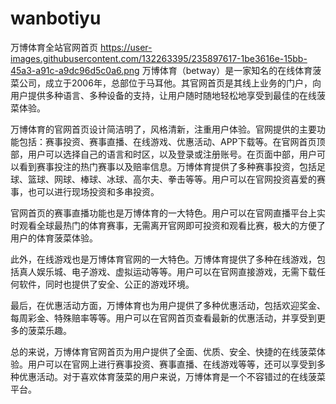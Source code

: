 # wanbotiyu
万博体育全站官网首页
https://user-images.githubusercontent.com/132263395/235897617-1be3616e-15bb-45a3-a91c-a9dc96d5c0a6.png
万博体育（betway）是一家知名的在线体育菠菜公司，成立于2006年，总部位于马耳他。其官网首页是其线上业务的门户，向用户提供多种语言、多种设备的支持，让用户随时随地轻松地享受到最佳的在线菠菜体验。

万博体育的官网首页设计简洁明了，风格清新，注重用户体验。官网提供的主要功能包括：赛事投资、赛事直播、在线游戏、优惠活动、APP下载等。在官网首页顶部，用户可以选择自己的语言和时区，以及登录或注册账号。在页面中部，用户可以看到赛事投注的热门赛事以及赔率信息。万博体育提供了多种赛事投资，包括足球、篮球、网球、棒球、冰球、高尔夫、拳击等等。用户可以在官网投资喜爱的赛事，也可以进行现场投资和多串投资。

官网首页的赛事直播功能也是万博体育的一大特色。用户可以在官网直播平台上实时观看全球最热门的体育赛事，无需离开官网即可投资和观看比赛，极大的方便了用户的体育菠菜体验。

此外，在线游戏也是万博体育官网的一大特色。万博体育提供了多种在线游戏，包括真人娱乐城、电子游戏、虚拟运动等等。用户可以在官网直接游戏，无需下载任何软件，同时也提供了安全、公正的游戏环境。

最后，在优惠活动方面，万博体育也为用户提供了多种优惠活动，包括欢迎奖金、每周彩金、特殊赔率等等。用户可以在官网首页查看最新的优惠活动，并享受到更多的菠菜乐趣。

总的来说，万博体育官网首页为用户提供了全面、优质、安全、快捷的在线菠菜体验。用户可以在官网上进行赛事投资、赛事直播、在线游戏等等，还可以享受到多种优惠活动。对于喜欢体育菠菜的用户来说，万博体育是一个不容错过的在线菠菜平台。
